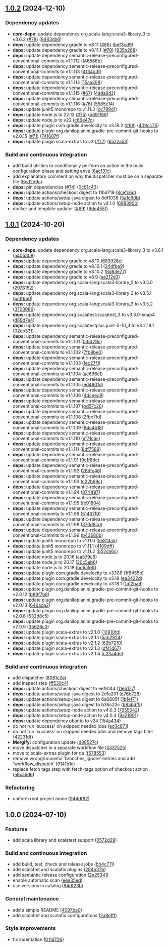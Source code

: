## [1.0.2](https://github.com/position-pal/scala-template/compare/1.0.1...1.0.2) (2024-12-10)

### Dependency updates

* **core-deps:** update dependency org.scala-lang:scala3-library_3 to v3.6.2 ([#78](https://github.com/position-pal/scala-template/issues/78)) ([8463db6](https://github.com/position-pal/scala-template/commit/8463db6dc0ab406883250f2b23f4a179fada870c))
* **deps:** update dependency gradle to v8.11 ([#66](https://github.com/position-pal/scala-template/issues/66)) ([bef3cd9](https://github.com/position-pal/scala-template/commit/bef3cd9e3af9f87a9464d46cd02858b65e10fdc3))
* **deps:** update dependency gradle to v8.11.1 ([#70](https://github.com/position-pal/scala-template/issues/70)) ([935b288](https://github.com/position-pal/scala-template/commit/935b288ac9582e4a5913f3b1e8f5f83b5b7eba3f))
* **deps:** update dependency semantic-release-preconfigured-conventional-commits to v1.1.112 ([f46586b](https://github.com/position-pal/scala-template/commit/f46586b9f283e9919cf40e25a03eabfd70df8ccd))
* **deps:** update dependency semantic-release-preconfigured-conventional-commits to v1.1.113 ([4134d3f](https://github.com/position-pal/scala-template/commit/4134d3f2e45852f47eaee3b2331fa43c9ac406ca))
* **deps:** update dependency semantic-release-preconfigured-conventional-commits to v1.1.114 ([15aa398](https://github.com/position-pal/scala-template/commit/15aa39832842c16e8394b5a99f7a0451c03b18ca))
* **deps:** update dependency semantic-release-preconfigured-conventional-commits to v1.1.115 ([#67](https://github.com/position-pal/scala-template/issues/67)) ([4ada8d2](https://github.com/position-pal/scala-template/commit/4ada8d232cf8ba160e99b350bb0fce805d0f4dce))
* **deps:** update dependency semantic-release-preconfigured-conventional-commits to v1.1.116 ([#76](https://github.com/position-pal/scala-template/issues/76)) ([5585e14](https://github.com/position-pal/scala-template/commit/5585e14962b552a8eed3f1f7eb6d6458e9678bf6))
* **deps:** update junit5 monorepo to v1.11.3 ([dc789d1](https://github.com/position-pal/scala-template/commit/dc789d1991549a72ccf8b5f82108618444f4d416))
* **deps:** update node.js to 22.12 ([#75](https://github.com/position-pal/scala-template/issues/75)) ([b691f69](https://github.com/position-pal/scala-template/commit/b691f6959d50fa23f2178e559b7c7635a5ae1d6f))
* **deps:** update node.js to v22 ([c66e47c](https://github.com/position-pal/scala-template/commit/c66e47c65d75b1e9f48d81470abd8406ef19a598))
* **deps:** update plugin com.gradle.develocity to v3.18.2 ([#68](https://github.com/position-pal/scala-template/issues/68)) ([409cc76](https://github.com/position-pal/scala-template/commit/409cc7678b390fa1a50953424252113f84148a3e))
* **deps:** update plugin org.danilopianini.gradle-pre-commit-git-hooks to v2.0.15 ([#71](https://github.com/position-pal/scala-template/issues/71)) ([741607f](https://github.com/position-pal/scala-template/commit/741607f6860ababd7564eeb3ef720dbb843e14a7))
* **deps:** update plugin scala-extras to v3 ([#77](https://github.com/position-pal/scala-template/issues/77)) ([6572a53](https://github.com/position-pal/scala-template/commit/6572a53bacc0d67f70caebc94457bc7af1b9488f))

### Build and continuous integration

* add build utilities to conditionally perform an action in the build configuration phase and setting envs ([6ac131c](https://github.com/position-pal/scala-template/commit/6ac131c7a8f6ad8eacd0ece525dae889eba6ff10))
* add explanatory comment on why the dispatcher must be on a separate file ([6ed2d9a](https://github.com/position-pal/scala-template/commit/6ed2d9a2a4a1ba18ae0d85cc660d36927599d656))
* **deps:** pin dependencies ([#74](https://github.com/position-pal/scala-template/issues/74)) ([0c81c43](https://github.com/position-pal/scala-template/commit/0c81c43aee76f422dd0a94d99ec2214c5bbd9531))
* **deps:** update actions/checkout digest to 11bd719 ([8cefc6d](https://github.com/position-pal/scala-template/commit/8cefc6d5c33d5d1f8316cc21947dcc8309d46f86))
* **deps:** update actions/setup-java digest to 8df1039 ([5a1c60b](https://github.com/position-pal/scala-template/commit/5a1c60b11eb259ed5856252ed6a7d4818f0066ef))
* **deps:** update actions/setup-node action to v4.1.0 ([698390b](https://github.com/position-pal/scala-template/commit/698390b03834e006218b88dadbebfd000a16a4a2))
* docker and template updater ([#69](https://github.com/position-pal/scala-template/issues/69)) ([9de455f](https://github.com/position-pal/scala-template/commit/9de455fa4f32c432234e30e7d5a50b18d1ba353a))

## [1.0.1](https://github.com/position-pal/scala-template/compare/1.0.0...1.0.1) (2024-10-20)

### Dependency updates

* **core-deps:** update dependency org.scala-lang:scala3-library_3 to v3.6.1 ([a405308](https://github.com/position-pal/scala-template/commit/a405308f010f891be007192229f427abdde6973c))
* **deps:** update dependency gradle to v8.10 ([683926c](https://github.com/position-pal/scala-template/commit/683926c8b9d9fe08cb83832cedbd86e7d784d852))
* **deps:** update dependency gradle to v8.10.1 ([34dfba9](https://github.com/position-pal/scala-template/commit/34dfba945d0e67e3e3a6502d00697601e43abb1a))
* **deps:** update dependency gradle to v8.10.2 ([8d93e77](https://github.com/position-pal/scala-template/commit/8d93e77979aa1ce82c5b46538424b055f1c1d1df))
* **deps:** update dependency gradle to v8.9 ([aa212d3](https://github.com/position-pal/scala-template/commit/aa212d37f3e27fc120c3491e6cd827974195552b))
* **deps:** update dependency org.scala-lang:scala3-library_3 to v3.5.0 ([2978152](https://github.com/position-pal/scala-template/commit/297815204a44dcfec0832894f5885eda2295efa5))
* **deps:** update dependency org.scala-lang:scala3-library_3 to v3.5.1 ([bcff6b0](https://github.com/position-pal/scala-template/commit/bcff6b0ef0008a0764de0c91ea066117030273dd))
* **deps:** update dependency org.scala-lang:scala3-library_3 to v3.5.2 ([3703086](https://github.com/position-pal/scala-template/commit/3703086c7d1808155d68e0ecda1131488d0e83bc))
* **deps:** update dependency org.scalatest:scalatest_3 to v3.3.0-snap4 ([d89d7e4](https://github.com/position-pal/scala-template/commit/d89d7e4576b73484c9c0b02376210f569f4254c3))
* **deps:** update dependency org.scalatestplus:junit-5-10_3 to v3.2.19.1 ([02cb33f](https://github.com/position-pal/scala-template/commit/02cb33fc0356d807be9aa68908ceec46ec8dc43b))
* **deps:** update dependency semantic-release-preconfigured-conventional-commits to v1.1.101 ([035f29c](https://github.com/position-pal/scala-template/commit/035f29c0493121785a4c3a6be815296578f1d2f3))
* **deps:** update dependency semantic-release-preconfigured-conventional-commits to v1.1.102 ([7fb8be0](https://github.com/position-pal/scala-template/commit/7fb8be0dfc83b4841518e0b4a1a6f2fcd61d7191))
* **deps:** update dependency semantic-release-preconfigured-conventional-commits to v1.1.103 ([fec27f1](https://github.com/position-pal/scala-template/commit/fec27f1dd3e080824623ed69da981a6f54fa0bdb))
* **deps:** update dependency semantic-release-preconfigured-conventional-commits to v1.1.104 ([ae696c1](https://github.com/position-pal/scala-template/commit/ae696c189322379c995320fdde38fd5ecf72656f))
* **deps:** update dependency semantic-release-preconfigured-conventional-commits to v1.1.105 ([ed4801d](https://github.com/position-pal/scala-template/commit/ed4801dc3ca0c86ce0936f9f2341b5eadd610330))
* **deps:** update dependency semantic-release-preconfigured-conventional-commits to v1.1.106 ([4dceec9](https://github.com/position-pal/scala-template/commit/4dceec9765f437bfdc05f59ac488d97b9b3549e7))
* **deps:** update dependency semantic-release-preconfigured-conventional-commits to v1.1.107 ([bd57c26](https://github.com/position-pal/scala-template/commit/bd57c2672ee6eaa426fe3b9446fb03dea39f4b96))
* **deps:** update dependency semantic-release-preconfigured-conventional-commits to v1.1.108 ([2fbc7fd](https://github.com/position-pal/scala-template/commit/2fbc7fdd4b786fc3c821d16ff8ac01edd6f26930))
* **deps:** update dependency semantic-release-preconfigured-conventional-commits to v1.1.109 ([84c4b18](https://github.com/position-pal/scala-template/commit/84c4b189ff4d92fb486592f1f6bfb2adc17b4d54))
* **deps:** update dependency semantic-release-preconfigured-conventional-commits to v1.1.110 ([af71cac](https://github.com/position-pal/scala-template/commit/af71cac0c2eb5205957b48459882fb5ad71e532c))
* **deps:** update dependency semantic-release-preconfigured-conventional-commits to v1.1.111 ([8df7589](https://github.com/position-pal/scala-template/commit/8df7589ae5cea4abd24af52860665a3b912b9a92))
* **deps:** update dependency semantic-release-preconfigured-conventional-commits to v1.1.91 ([9c1f8dc](https://github.com/position-pal/scala-template/commit/9c1f8dc110ecc33cf24e01fa5968bffd63031be2))
* **deps:** update dependency semantic-release-preconfigured-conventional-commits to v1.1.92 ([28dfc46](https://github.com/position-pal/scala-template/commit/28dfc461b9eb5bfaed2d4fcc11095c2f8ae9c9cc))
* **deps:** update dependency semantic-release-preconfigured-conventional-commits to v1.1.93 ([c32b99c](https://github.com/position-pal/scala-template/commit/c32b99c8b90384b645155744a18007b6fe734339))
* **deps:** update dependency semantic-release-preconfigured-conventional-commits to v1.1.94 ([8741f97](https://github.com/position-pal/scala-template/commit/8741f9790027eaa5e2b501e39221acb4c7e59b3e))
* **deps:** update dependency semantic-release-preconfigured-conventional-commits to v1.1.95 ([fe91804](https://github.com/position-pal/scala-template/commit/fe918047c2b6c3d4ac7bdeb325df71dcea2fb52e))
* **deps:** update dependency semantic-release-preconfigured-conventional-commits to v1.1.96 ([51467f0](https://github.com/position-pal/scala-template/commit/51467f08519648303baab4610ebc419f42a4a22e))
* **deps:** update dependency semantic-release-preconfigured-conventional-commits to v1.1.98 ([370d8cd](https://github.com/position-pal/scala-template/commit/370d8cd3a41d7b7524cd201b5b34d76ea94c59c8))
* **deps:** update dependency semantic-release-preconfigured-conventional-commits to v1.1.99 ([b43680b](https://github.com/position-pal/scala-template/commit/b43680b3f00669fccc727f3dfcf4da5730b10fc4))
* **deps:** update junit5 monorepo to v1.11.0 ([5e813a5](https://github.com/position-pal/scala-template/commit/5e813a56b53e913af567d4deb60114f81866a954))
* **deps:** update junit5 monorepo to v1.11.1 ([4109dff](https://github.com/position-pal/scala-template/commit/4109dffa27eb9a1b0855821246ca10f8ee29da25))
* **deps:** update junit5 monorepo to v1.11.2 ([b52cb6c](https://github.com/position-pal/scala-template/commit/b52cb6c3c4c27f28e4d4c9578eef2d4da826b986))
* **deps:** update node.js to 20.16 ([ca579c9](https://github.com/position-pal/scala-template/commit/ca579c9b8219bd469fba73b2781ca1555f692032))
* **deps:** update node.js to 20.17 ([20c5eb6](https://github.com/position-pal/scala-template/commit/20c5eb69b2b33d4022d38360cd83469c25beac64))
* **deps:** update node.js to 20.18 ([bd5a56f](https://github.com/position-pal/scala-template/commit/bd5a56f76e61d12853291a7eecd440b70f5e214e))
* **deps:** update plugin com.gradle.develocity to v3.17.6 ([1f8455b](https://github.com/position-pal/scala-template/commit/1f8455b1415cf0347ca5ebfab6c667937ddc6376))
* **deps:** update plugin com.gradle.develocity to v3.18 ([ea3422d](https://github.com/position-pal/scala-template/commit/ea3422d4ddc8574d60977604fc4d178e6e5b5bbc))
* **deps:** update plugin com.gradle.develocity to v3.18.1 ([1a12ba9](https://github.com/position-pal/scala-template/commit/1a12ba98f676eea7be463046c2f2b4b46d53aab7))
* **deps:** update plugin org.danilopianini.gradle-pre-commit-git-hooks to v2.0.12 ([b89f7b8](https://github.com/position-pal/scala-template/commit/b89f7b8071a033fa18d85bea02994b14354fed65))
* **deps:** update plugin org.danilopianini.gradle-pre-commit-git-hooks to v2.0.13 ([646ada2](https://github.com/position-pal/scala-template/commit/646ada2d7ededdf3c886e97ab11dc1e03b910dcf))
* **deps:** update plugin org.danilopianini.gradle-pre-commit-git-hooks to v2.0.8 ([532d8c5](https://github.com/position-pal/scala-template/commit/532d8c56fd743d903e9cba715af8c2ca4e0a7528))
* **deps:** update plugin org.danilopianini.gradle-pre-commit-git-hooks to v2.0.9 ([35626c3](https://github.com/position-pal/scala-template/commit/35626c3c857e1ffc93e649fd1c15eaa538afe5f8))
* **deps:** update plugin scala-extras to v2.1.0 ([10910fd](https://github.com/position-pal/scala-template/commit/10910fdb7994a2738e7065e81f9169dca6456051))
* **deps:** update plugin scala-extras to v2.1.1 ([5ab2824](https://github.com/position-pal/scala-template/commit/5ab2824eb91515b69cead5aabf0f15186349796a))
* **deps:** update plugin scala-extras to v2.1.2 ([62b7210](https://github.com/position-pal/scala-template/commit/62b721044bc5f99a3813bd551535e4a4a796211c))
* **deps:** update plugin scala-extras to v2.1.3 ([df41d67](https://github.com/position-pal/scala-template/commit/df41d67e9ff9cf06f270a1397902d9f73f496d81))
* **deps:** update plugin scala-extras to v2.1.4 ([c23a4de](https://github.com/position-pal/scala-template/commit/c23a4de0f816ee421f44356cb3f8b2ecf0bb5e45))

### Build and continuous integration

* add dispatcher ([8081c2a](https://github.com/position-pal/scala-template/commit/8081c2a3e64416230a181d2c2d5d41e60fec407f))
* add inspect step ([ff530c4](https://github.com/position-pal/scala-template/commit/ff530c43dd39d1666ac5ad8eddda6d9905dd9e32))
* **deps:** update actions/checkout digest to eef6144 ([11e5177](https://github.com/position-pal/scala-template/commit/11e5177ba0f9457bcee143218ebb978ff11a08fb))
* **deps:** update actions/setup-java digest to 2dfa201 ([d76b728](https://github.com/position-pal/scala-template/commit/d76b7282f5adb6c210c7b3757317282bb7b1e40b))
* **deps:** update actions/setup-java digest to 6a0805f ([1b1ef71](https://github.com/position-pal/scala-template/commit/1b1ef71f68015bd857f2a1b24836d380a3c4f1d7))
* **deps:** update actions/setup-java digest to b36c23c ([b95bdf5](https://github.com/position-pal/scala-template/commit/b95bdf569e13cf8c2995b42afc2b2aaba934db14))
* **deps:** update actions/setup-node action to v4.0.3 ([7355542](https://github.com/position-pal/scala-template/commit/7355542ccc8b19147871d824fc224555a30c7c5e))
* **deps:** update actions/setup-node action to v4.0.4 ([9a21901](https://github.com/position-pal/scala-template/commit/9a21901a7c74d419251fd5be048bf85228dade70))
* **deps:** update dependency ubuntu to v24 ([154a434](https://github.com/position-pal/scala-template/commit/154a4344503c5a4f5adaf1e5e87c61e20dc14a21))
* do not run 'success' on skipped needed jobs ([ec0c671](https://github.com/position-pal/scala-template/commit/ec0c67148279c5ed889afcac1de040be3f601d12))
* do not run 'success' on skipped needed jobs and remove tags filter ([42231df](https://github.com/position-pal/scala-template/commit/42231df5609f4d7a8fbef7906757f9b75044bd32))
* **Mergify:** configuration update ([d88527c](https://github.com/position-pal/scala-template/commit/d88527cc9c7c363e001213162ffccf2a7a2d7989))
* move dispatcher in a separate workflow file ([5337525](https://github.com/position-pal/scala-template/commit/53375253ed86ec5833836e7b808aab6bd05df061))
* move to scala-extras plugin for qa ([f578553](https://github.com/position-pal/scala-template/commit/f578553656aa1be7f0c4c10608c0be8e767af42a))
* remove wrong/unuseful 'branches_ignore' entries and add 'workflow_dispatch' ([9141b1c](https://github.com/position-pal/scala-template/commit/9141b1c7aed3c21f39471cf3520bc22d4c90a21f))
* replace fetch tags step with fetch-tags option of checkout action ([a9ca5d6](https://github.com/position-pal/scala-template/commit/a9ca5d6848e46c6b977446d27a3a9d48d073248d))

### Refactoring

* uniform root project name ([944df82](https://github.com/position-pal/scala-template/commit/944df825f7853ee04f4625a17ca5d99ecfde86b0))

## 1.0.0 (2024-07-10)

### Features

* add scala library and scalatest support ([0572d29](https://github.com/position-pal/scala-template/commit/0572d29471eb23717ae5252078beee53211e2f4d))

### Build and continuous integration

* add build, test, check and release jobs ([bb4c711](https://github.com/position-pal/scala-template/commit/bb4c711f21000a85b343919e826cb69c5b4fb61a))
* add scalafmt and scalafix plugins ([284b37b](https://github.com/position-pal/scala-template/commit/284b37bc392f9c712210c64b1cc0f1923c072ac7))
* add semantic release configuration ([2e25341](https://github.com/position-pal/scala-template/commit/2e25341037fde106d041dbb69e0f6dedd7a877c8))
* enable automatic scan ([eea35ed](https://github.com/position-pal/scala-template/commit/eea35ed526d3339ccb6e3f963392754258021dd7))
* use versions in catalog ([94df23b](https://github.com/position-pal/scala-template/commit/94df23b10e8571b70273817de1b1a9026ae52be4))

### General maintenance

* add a simple README ([4097ba0](https://github.com/position-pal/scala-template/commit/4097ba0b3022f9c96b18175d3ae4d3b2eac410e9))
* add scalafmt and scalafix configurations ([2a8efff](https://github.com/position-pal/scala-template/commit/2a8efff1d5b56f9fe461762f09a27dbfcf29d727))

### Style improvements

* fix indentation ([011d726](https://github.com/position-pal/scala-template/commit/011d72654385be13f53a8de14cb76c1d6f112d9b))
